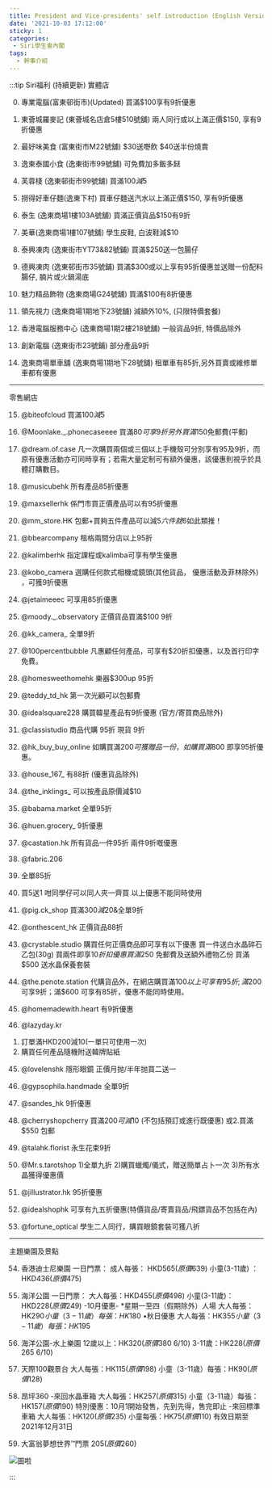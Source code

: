 ```yaml
---
title: President and Vice-presidents' self introduction (English Version)
date: '2021-10-03 17:12:00'
sticky: 1
categories:
 - Siri學生會內閣
tags:
  - 幹事介紹
---
```


:::tip Siri福利 (持續更新)
實體店

0. 專業電腦(富東邨街市)(Updated)
買滿$100享有9折優惠

1. 東薈城羅麥記 (東薈城名店倉5樓510號舖)
兩人同行或以上滿正價$150,
享有9折優惠

2. 最好味美食 (富東街市M22號舖)
$30送嘢飲
$40送半份燒賣

3. 逸東泰國小食 (逸東街市99號舖)
可免費加多飯多餸

4. 芙蓉棧 (逸東邨街市99號舖)
買滿$100減$5

5. 撈得好車仔麵(逸東下村)
買車仔麵送汽水以上滿正價$150, 享有9折優惠

6. 泰生 (逸東商場1樓103A號舖)
買滿正價貨品$150有9折

7. 美華(逸東商場1樓107號舖)
學生皮鞋, 白波鞋減$10

8. 泰興凍肉 (逸東街市YT73&82號鋪)
買滿$250送一包腸仔

9. 德興凍肉 (逸東邨街市35號鋪)
買滿$300或以上享有95折優惠並送贈一份配料腸仔, 腩片或火鍋湯底

10. 魅力精品飾物 (逸東商場G24號舖)
買滿$100有8折優惠

11. 領先視力 (逸東商場1期地下23號舖)
減額外10%,
(只限特價套餐)

12. 香港電腦服務中心 (逸東商場1期2樓218號舖)
一般貨品9折, 特價品除外

13. 創新電腦 (逸東街市23號鋪)
部分產品9折

14. 逸東商場單車舖 (逸東商場1期地下28號舖)
租單車有85折,另外買賣或維修單車都有優惠
-------------------
零售網店

15. @biteofcloud
買滿$100減$5

16. @Moonlake._.phonecaseeee
買滿$80可享9折
另外買滿$150免郵費(平郵)

17. @dream.of.case
凡一次購買兩個或三個以上手機殼可分別享有95及9折，而原有優惠活動亦可同時享有；若需大量定制可有額外優惠，該優惠則視乎於具體訂購數目。

18. @musicubehk
所有產品85折優惠

19. @maxsellerhk
係門市買正價產品可以有95折優惠

20. @mm_store.HK
包郵+買夠五件產品可以減$5
六件就$6如此類推！

21. @bbearcompany
租格兩間分店以上95折

22. @kalimberhk
指定課程或kalimba可享有學生優惠

23. @kobo_camera
選購任何款式相機或鏡頭(其他貨品，
優惠活動及菲林除外) ，可獲9折優惠

24. @jetaimeeec
可享用85折優惠

25. @moody._.observatory
正價貨品買滿$100 9折

26. @kk_camera_
全單9折

27. @100percentbubble
凡惠顧任何產品，可享有$20折扣優惠，以及首行印字免費。

28. @homesweethomehk
樂器$300up 95折

29. @teddy_td_hk
第一次光顧可以包郵費

30. @idealsquare228
購買韓星產品有9折優惠
(官方/寄買商品除外)

31. @classistudio
商品代購 95折 現貨 9折

32. @hk_buy_buy_online
如購買滿$200可獲贈品一份，
如購買滿$800 即享95折優惠。

33. @house_167_
有88折 (優惠貨品除外)

34. @the_inklings_
可以按產品原價減$10

35. @babama.market
全單95折

36. @huen.grocery_
9折優惠

37. @castation.hk
所有貨品一件95折 兩件9折嘅優惠

38. @fabric.206
1. 全單85折
2. 買5送1 咁同學仔可以同人夾一齊買
以上優惠不能同時使用

39. @pig.ck_shop
買滿$300減$20&全單9折

40. @onthescent_hk
正價貨品88折

41. @crystable.studio
購買任何正價商品即可享有以下優惠
買一件送白水晶碎石乙包(30g)
買兩件即享$10折扣優惠
買滿$250 免郵費及送額外禮物乙份
買滿$500 送水晶保養套裝

42. @the.penote.station
代購貨品外，在網店購買滿$100以上可享有95折;滿$200可享9折；滿$600 可享有85折，優惠不能同時使用。

43. @homemadewith.heart
有9折優惠

44. @lazyday.kr
1) 訂單滿HKD200減10(一單只可使用一次)
2) 購買任何產品隨機附送韓牌貼紙

45. @lovelenshk
隱形眼鏡 正價月抛/半年抛買二送一

46. @gypsophila.handmade
全單9折

47. @sandes_hk
9折優惠

48. @cherryshopcherry
買滿$200 可減$10 (不包括預訂或進行既優惠) 或2.買滿$550 包郵

49. @talahk.florist
永生花束9折

50. @Mr.s.tarotshop
1)全單九折
2)購買蠟燭/儀式，贈送簡單占卜一次
3)所有水晶獲得優惠價

51. @jillustrator.hk
95折優惠

52. @idealshophk
可享有九五折優惠(特價貨品/寄賣貨品/飛鏢貨品不包括在內)

53. @fortune_optical
學生二人同行，購買眼鏡套裝可獲八折

-------------------
主題樂園及景點

54. 香港迪士尼樂園
一日門票：
成人每張： HKD$565(原價$639)
小童(3-11歲) ：HKD$436(原價$475)

55. 海洋公園
一日門票：
大人每張：HKD$455(原價$498)
小童(3-11歲)：HKD$228(原價$249)
-10月優惠-
*星期一至四（假期除外）人場
大人每張：HK$290
小童（3-11歲）每張：HK$180
•秋日優惠
大人每張：HK$355
小童（3-11歲）每張：HK$195

56. 海洋公園-水上樂園
12歲以上：HK$320(原價$380 6/10)
3-11歲：HK$228(原價$265 6/10)

57. 天際100觀景台
大人每張：HK$115(原價$198)
小童（3-11歳）每張：HK$90(原價$128)

58. 昂坪360
-來回水晶車箱
大人每張：HK$257(原價$315)
小童（3-11歳）每張：HK$157(原價$190)
特別優惠：10月1開始發售，先到先得，售完即止
-來回標準車箱
大人每張：HK$120(原價$235)
小童每張：HK$75(原價$110)
有效日期至2021年12月31日

59. 大富翁夢想世界™️門票 $205(原價$260)

![圖啦](../img/r/tommy.jpg)

:::